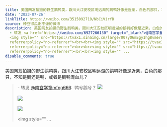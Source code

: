 ```yaml
---
title: 美国网友拍摄的野生鹅鸭类，跟川大江安校区明远湖的鹅鸭好像是近亲，白色的那只，不知是鹅还是鸭，或者是鹅鸭混血儿？ - 转发 @南宫学童mfng666:&ensp;鸭兮鹅兮...
date: '2023-07-26'
linkTitle: https://weibo.com/3515092710/NbCiVirfD
source: 种豆得瓜谢不谦的微博
description: 美国网友拍摄的野生鹅鸭类，跟川大江安校区明远湖的鹅鸭好像是近亲，白色的那只，不知是鹅还是鸭，或者是鹅鸭混血儿？<br><blockquote>
  - 转发 <a href="https://weibo.com/6927266130" target="_blank">@南宫学童mfng666</a>: 鸭兮鹅兮？
  <img style="" src="https://tvax1.sinaimg.cn/large/007yO6mSgy1hg8vmerda5j32c0340b2a.jpg"
  referrerpolicy="no-referrer"><br><br><img style="" src="https://tvax1.sinaimg.cn/large/007yO6mSgy1hg8vmiur1pj32c0340hdu.jpg"
  referrerpolicy="no-referrer"><br><br><img style="" src="https://tvax4.sinaimg.cn/large/007yO6mSgy1hg8vmmdk1qj32c0340hdu.jpg"
  referrerpolicy="no-referrer"><br><br><img style="" ...
disable_comments: true
---
```

美国网友拍摄的野生鹅鸭类，跟川大江安校区明远湖的鹅鸭好像是近亲，白色的那只，不知是鹅还是鸭，或者是鹅鸭混血儿？<br><blockquote> - 转发 <a href="https://weibo.com/6927266130" target="_blank">@南宫学童mfng666</a>: 鸭兮鹅兮？ <img style="" src="https://tvax1.sinaimg.cn/large/007yO6mSgy1hg8vmerda5j32c0340b2a.jpg" referrerpolicy="no-referrer"><br><br><img style="" src="https://tvax1.sinaimg.cn/large/007yO6mSgy1hg8vmiur1pj32c0340hdu.jpg" referrerpolicy="no-referrer"><br><br><img style="" src="https://tvax4.sinaimg.cn/large/007yO6mSgy1hg8vmmdk1qj32c0340hdu.jpg" referrerpolicy="no-referrer"><br><br><img style="" ...